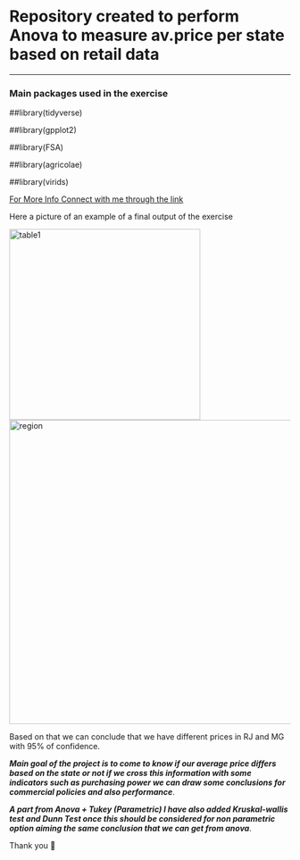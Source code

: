 # Repository created to perform Anova to measure av.price per state based on retail data

***

### Main packages used in the exercise

##library(tidyverse) 

##library(gpplot2) 

##library(FSA) 

##library(agricolae) 

##library(virids)

[For More Info Connect with me through the link](https://www.linkedin.com/in/thales-prado-024558139/)

Here a picture of an example of a final output of the exercise

<img width="342" alt="table1" src="https://user-images.githubusercontent.com/83819650/210228125-4701fec6-9b52-4855-aac6-e276022c489d.png">

<img width="545" alt="region" src="https://user-images.githubusercontent.com/83819650/210228160-8d5d3a18-ead8-424d-a29b-2ced3853edf7.png">

Based on that we can conclude that we have different prices in RJ and MG with 95% of confidence.


***Main goal of the project is to come to know if our average price differs based on the state or not if we cross this information with some indicators such as purchasing power we can draw some conclusions for commercial policies and also performance***.


***A part from Anova + Tukey (Parametric) I have also added Kruskal-wallis test and Dunn Test once this should be considered for non parametric option aiming the same conclusion that we can get from anova***.

Thank you 🙏

